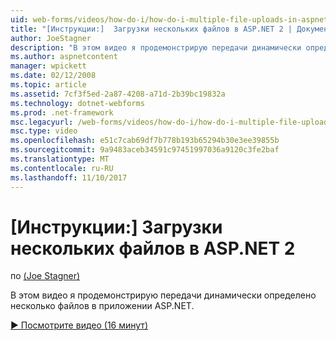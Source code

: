 ```yaml
---
uid: web-forms/videos/how-do-i/how-do-i-multiple-file-uploads-in-aspnet-2
title: "[Инструкции:]  Загрузки нескольких файлов в ASP.NET 2 | Документы Microsoft"
author: JoeStagner
description: "В этом видео я продемонстрирую передачи динамически определено несколько файлов в приложении ASP.NET."
ms.author: aspnetcontent
manager: wpickett
ms.date: 02/12/2008
ms.topic: article
ms.assetid: 7cf3f5ed-2a87-4208-a71d-2b39bc19832a
ms.technology: dotnet-webforms
ms.prod: .net-framework
msc.legacyurl: /web-forms/videos/how-do-i/how-do-i-multiple-file-uploads-in-aspnet-2
msc.type: video
ms.openlocfilehash: e51c7cab69df7b778b193b65294b30e3ee39855b
ms.sourcegitcommit: 9a9483aceb34591c97451997036a9120c3fe2baf
ms.translationtype: MT
ms.contentlocale: ru-RU
ms.lasthandoff: 11/10/2017
---
```

<a name="how-do-i--multiple-file-uploads-in-aspnet-2"></a>[Инструкции:]  Загрузки нескольких файлов в ASP.NET 2
====================
по [(Joe Stagner)](https://github.com/JoeStagner)

В этом видео я продемонстрирую передачи динамически определено несколько файлов в приложении ASP.NET.

[&#9654; Посмотрите видео (16 минут)](https://channel9.msdn.com/Blogs/ASP-NET-Site-Videos/how-do-i-multiple-file-uploads-in-aspnet-2)
